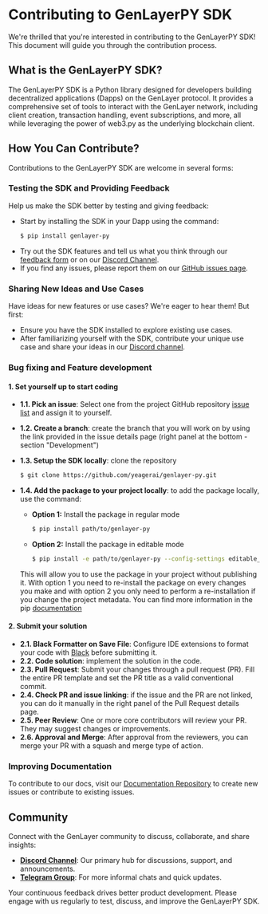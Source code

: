 # Contributing to GenLayerPY SDK

We're thrilled that you're interested in contributing to the GenLayerPY SDK! This document will guide you through the contribution process.

## What is the GenLayerPY SDK?

The GenLayerPY SDK is a Python library designed for developers building decentralized applications (Dapps) on the GenLayer protocol. It provides a comprehensive set of tools to interact with the GenLayer network, including client creation, transaction handling, event subscriptions, and more, all while leveraging the power of web3.py as the underlying blockchain client.

## How You Can Contribute?

Contributions to the GenLayerPY SDK are welcome in several forms:

### Testing the SDK and Providing Feedback

Help us make the SDK better by testing and giving feedback:

- Start by installing the SDK in your Dapp using the command:
  ```sh
  $ pip install genlayer-py
  ```
- Try out the SDK features and tell us what you think through our [feedback form](https://docs.google.com/forms/d/e/1FAIpQLSckZhe1WENv4ZtkMyrQSAun3bpOcQaa-21Ha8Zd174as-pltw/viewform?usp=sharing) or on our [Discord Channel](https://discord.gg/8Jm4v89VAu).
- If you find any issues, please report them on our [GitHub issues page](https://github.com/yeagerai/genlayer-py/issues).

### Sharing New Ideas and Use Cases

Have ideas for new features or use cases? We're eager to hear them! But first:

- Ensure you have the SDK installed to explore existing use cases.
- After familiarizing yourself with the SDK, contribute your unique use case and share your ideas in our [Discord channel](https://discord.gg/8Jm4v89VAu).

### Bug fixing and Feature development

#### 1. Set yourself up to start coding

- **1.1. Pick an issue**: Select one from the project GitHub repository [issue list](https://github.com/yeagerai/genlayer-py/issues) and assign it to yourself.

- **1.2. Create a branch**: create the branch that you will work on by using the link provided in the issue details page (right panel at the bottom - section "Development")

- **1.3. Setup the SDK locally**: clone the repository

   ```sh
   $ git clone https://github.com/yeagerai/genlayer-py.git
   ```

- **1.4. Add the package to your project locally**: to add the package locally, use the command:
  - **Option 1:** Install the package in regular mode
      ```sh
      $ pip install path/to/genlayer-py
      ```
  - **Option 2:** Install the package in editable mode

      ```sh
      $ pip install -e path/to/genlayer-py --config-settings editable_mode=strict
      ```
   This will allow you to use the package in your project without publishing it. With option 1 you need to re-install the package on every changes you make and with option 2 you only need to perform a re-installation if you change the project metadata. You can find more information in the pip [documentation](https://pip.pypa.io/en/stable/topics/local-project-installs/)


#### 2. Submit your solution

- **2.1. Black Formatter on Save File**: Configure IDE extensions to format your code with [Black](https://github.com/psf/black/) before submitting it.
- **2.2. Code solution**: implement the solution in the code.
- **2.3. Pull Request**: Submit your changes through a pull request (PR). Fill the entire PR template and set the PR title as a valid conventional commit.
- **2.4. Check PR and issue linking**: if the issue and the PR are not linked, you can do it manually in the right panel of the Pull Request details page.  
- **2.5. Peer Review**: One or more core contributors will review your PR. They may suggest changes or improvements.
- **2.6. Approval and Merge**: After approval from the reviewers, you can merge your PR with a squash and merge type of action.


### Improving Documentation

To contribute to our docs, visit our [Documentation Repository](https://github.com/yeagerai/genlayer-docs) to create new issues or contribute to existing issues.

## Community

Connect with the GenLayer community to discuss, collaborate, and share insights:

- **[Discord Channel](https://discord.gg/8Jm4v89VAu)**: Our primary hub for discussions, support, and announcements.
- **[Telegram Group](https://t.me/genlayer)**: For more informal chats and quick updates.

Your continuous feedback drives better product development. Please engage with us regularly to test, discuss, and improve the GenLayerPY SDK.